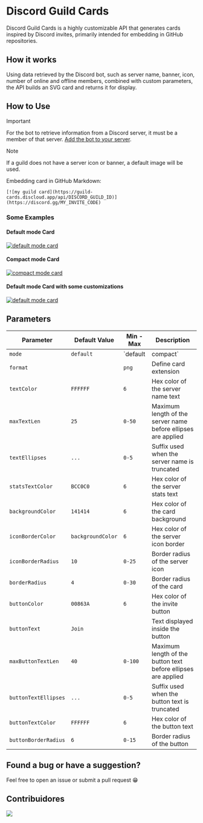 # Discord Guild Cards

Discord Guild Cards is a highly customizable API that generates cards inspired by Discord invites, primarily intended for embedding in GitHub repositories.

## How it works

Using data retrieved by the Discord bot, such as server name, banner, icon, number of online and offline members, combined with custom parameters, the API builds an SVG card and returns it for display.

## How to Use

> [!IMPORTANT]
> For the bot to retrieve information from a Discord server, it must be a member of that server. [Add the bot to your server](https://discord.com/oauth2/authorize?client_id=1395943682498101318&permissions=0&integration_type=0&scope=bot).

> [!NOTE]
> If a guild does not have a server icon or banner, a default image will be used.

Embedding card in GitHub Markdown:

```
[![my guild card](https://guild-cards.discloud.app/api/DISCORD_GUILD_ID)](https://discord.gg/MY_INVITE_CODE)
```

### Some Examples

#### Default mode Card

[![default mode card](https://guild-cards.discloud.app/api/743482187365613641)](https://discord.gg/4hsS5V3Bgc)

#### Compact mode Card

[![compact mode card](https://guild-cards.discloud.app/api/743482187365613641?mode=compact)](https://discord.gg/4hsS5V3Bgc)

#### Default mode Card with some customizations

[![default mode card](https://guild-cards.discloud.app/api/743482187365613641?backgroundColor=DDDDDD&textColor=000000&statsTextColor=101010&borderRadius=0&buttonBorderRadius=0&buttonColor=000000)](https://discord.gg/4hsS5V3Bgc)

## Parameters

| Parameter            | Default Value     | Min - Max            | Description                                                   |
| -------------------- | ----------------- | -------------------- | ------------------------------------------------------------- |
| `mode`               | `default`         | `default | compact`  | Defines the card display type                                 |
| `format`             |                   | `png`                | Define card extension                                         |
| `textColor`          | `FFFFFF`          | `6`                  | Hex color of the server name text                             |
| `maxTextLen`         | `25`              | `0-50`               | Maximum length of the server name before ellipses are applied |
| `textEllipses`       | `...`             | `0-5`                | Suffix used when the server name is truncated                 |
| `statsTextColor`     | `BCC0C0`          | `6`                  | Hex color of the server stats text                            |
| `backgroundColor`    | `141414`          | `6`                  | Hex color of the card background                              |
| `iconBorderColor`    | `backgroundColor` | `6`                  | Hex color of the server icon border                           |
| `iconBorderRadius`   | `10`              | `0-25`               | Border radius of the server icon                              |
| `borderRadius`       | `4`               | `0-30`               | Border radius of the card                                     |
| `buttonColor`        | `00863A`          | `6`                  | Hex color of the invite button                                |
| `buttonText`         | `Join`            |                      | Text displayed inside the button                              |
| `maxButtonTextLen`   | `40`              | `0-100`              | Maximum length of the button text before ellipses are applied |
| `buttonTextEllipses` | `...`             | `0-5`                | Suffix used when the button text is truncated                 |
| `buttonTextColor`    | `FFFFFF`          | `6`                  | Hex color of the button text                                  |
| `buttonBorderRadius` | `6`               | `0-15`               | Border radius of the button                                   |

## Found a bug or have a suggestion?

Feel free to open an issue or submit a pull request 😁

## Contribuidores

<a href="https://github.com/bielgomes/discord-guild-cards/graphs/contributors">
  <img src="https://contrib.rocks/image?repo=bielgomes/discord-guild-cards" />
</a>

